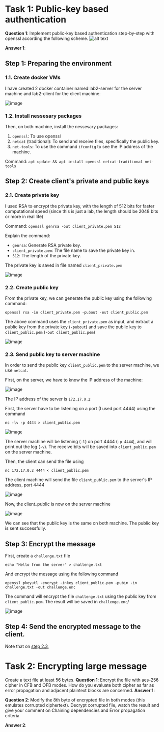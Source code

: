 # Task 1: Public-key based authentication 
**Question 1**: 
Implement public-key based authentication step-by-step with openssl according the following scheme.
![alt text](image-1.png)

**Answer 1**:

## Step 1: Preparing the environment
### 1.1. Create docker VMs
I have created 2 docker container named lab2-server for the server machine and lab2-client for the client machine:

![image](https://github.com/user-attachments/assets/9f87fce3-d9a6-415b-9867-7c038bdab777)

### 1.2. Install nessesary packages
Then, on both machine, install the nessesary packages:

1. `openssl`: To use openssl
2. `netcat` (traditional): To send and receive files, specifically the public key.
3. `net-tools`: To use the command `ifconfig` to see the IP address of the machine.

Command: `apt update && apt install openssl netcat-traditional net-tools`

## Step 2: Create client's private and public keys
### 2.1. Create private key

I used RSA to encrypt the private key, with the length of 512 bits for faster computational speed (since this is just a lab, the length should be 2048 bits or more in real life)

Command: `openssl genrsa -out client_private.pem 512`

Explain the command:

- `genrsa`: Generate RSA private key.
- `client_private.pem`: The file name to save the private key in.
- `512`: The length of the private key.

The private key is saved in file named `client_private.pem`

![image](https://github.com/user-attachments/assets/80b499fa-061e-44bf-86b2-eea52b2ac933)

### 2.2. Create public key

From the private key, we can generate the public key using the following command:

```
openssl rsa -in client_private.pem -pubout -out client_public.pem
```

The above command uses the `client_private.pem` as input, and extract a public key from the private key (`-pubout`) and save the public key to `client_public.pem` (`-out client_public.pem`)

![image](https://github.com/user-attachments/assets/4ad5c396-cf85-4dd4-9562-2846fec0beac)

### 2.3. Send public key to server machine

In order to send the public key `client_public.pem` to the server machine, we use `netcat`.

First, on the server, we have to know the IP address of the machine:

![image](https://github.com/user-attachments/assets/584567f5-0974-41fd-b41e-75f776745a0a)

The IP address of the server is `172.17.0.2`

First, the server have to be listening on a port (I used port 4444) using the command 

```
nc -lv -p 4444 > client_public.pem
```

![image](https://github.com/user-attachments/assets/27c189de-fc06-4dc1-985f-60094e773707)

The server machine will be listening (`-l`) on port 4444 (`-p 4444`), and will print out the log (`-v`). The receive bits will be saved into `client_public.pem` on the server machine.

Then, the client can send the file using
```
nc 172.17.0.2 4444 < client_public.pem
```
The client machine will send the file `client_public.pem` to the server's IP address, port 4444

![image](https://github.com/user-attachments/assets/8f87de58-3585-425b-ae42-702cfa5fbfc2)

Now, the client_public is now on the server machine

![image](https://github.com/user-attachments/assets/6ea07a03-637a-4918-b1a3-ab5cbc2e39e8)

We can see that the public key is the same on both machine. The public key is sent successfully.

## Step 3: Encrypt the message

First, create a `challenge.txt` file
```
echo "Hello from the server" > challenge.txt
```

And encrypt the message using the following command
```
openssl pkeyutl -encrypt -inkey client_public.pem -pubin -in challenge.txt -out challenge.enc
```

The command will encrypt the file `challenge.txt` using the public key from `client_public.pem`. The result will be saved in `challenge.enc`/

![image](https://github.com/user-attachments/assets/7932eda8-1703-40b5-a621-f398c09dd764)

## Step 4: Send the encrypted message to the client.

Note that on [step 2.3](#2.3.-Send-public-key-to-server-machine),

# Task 2: Encrypting large message 
Create a text file at least 56 bytes.
**Question 1**:
Encrypt the file with aes-256 cipher in CFB and OFB modes. How do you evaluate both cipher as far as error propagation and adjacent plaintext blocks are concerned. 
**Answer 1**:

**Question 2**:
Modify the 8th byte of encrypted file in both modes (this emulates corrupted ciphertext).
Decrypt corrupted file, watch the result and give your comment on Chaining dependencies and Error propagation criteria.

**Answer 2**:





